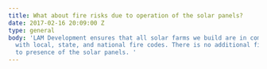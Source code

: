 ```yaml
---
title: What about fire risks due to operation of the solar panels?
date: 2017-02-16 20:09:00 Z
type: general
body: 'LAM Development ensures that all solar farms we build are in complete compliance
  with local, state, and national fire codes. There is no additional fire risk due
  to presence of the solar panels. '
---
```


